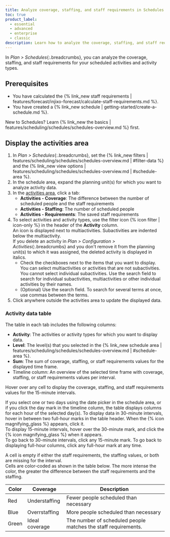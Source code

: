 ```yaml
---
title: Analyze coverage, staffing, and staff requirements in Schedules
toc: true
product_label:
  - essential
  - advanced
  - enterprise
  - classic
description: Learn how to analyze the coverage, staffing, and staff requirements for your activities and activity types.
---
```


In _Plan > Schedules_{:.breadcrumbs}, you can analyze the coverage, staffing, and staff requirements for your scheduled activities and activity types.

## Prerequisites

- You have calculated the {% link_new staff requirements | features/forecast/injixo-forecast/calculate-staff-requirements.md %}.
- You have created a {% link_new schedule | getting-started/create-a-schedule.md %}.

New to Schedules? Learn {% link_new the basics | features/scheduling/schedules/schedules-overview.md %} first.

## Display the activities area

1. In _Plan > Schedules_{:.breadcrumbs}, set the {% link_new filters | features/scheduling/schedules/schedules-overview.md | #filter-data %} and the {% link_new view options | features/scheduling/schedules/schedules-overview.md | #schedule-area %}.
2. In the schedule area, expand the planning unit(s) for which you want to analyze activity data.
3. In the [activities area](#activity-data-table), click a tab:
   - **Activities - Coverage**: The difference between the number of scheduled people and the staff requirements
   - **Activities - Staffing**: The number of scheduled people
   - **Activities - Requirements**: The saved staff requirements<br>
4. To select activities and activity types, use the filter icon {% icon filter | icon-only %} in the header of the **Activity** column.<br>An <em class="multiactivity-icon"></em> icon is displayed next to multiactivities. Subactivities are indented below the multiactivity.<br>If you delete an activity in _Plan > Configuration > Activities_{:.breadcrumbs} and you don't remove it from the planning unit(s) to which it was assigned, the deleted activity is displayed in italics.
   - Check the checkboxes next to the items that you want to display. You can select multiactivities or activities that are not subactivities. You cannot select individual subactivities. Use the search field to search for individual subactivities, multiactivities or other individual activities by their names.
   - (Optional) Use the search field. To search for several terms at once, use commas between the terms.
5. Click anywhere outside the activities area to update the displayed data.

### Activity data table

The table in each tab includes the following columns:

- **Activity**: The activities or activity types for which you want to display data.
- **Level**: The level(s) that you selected in the {% link_new schedule area | features/scheduling/schedules/schedules-overview.md | #schedule-area %}.
- **Sum**: The sum of coverage, staffing, or staff requirements values for the displayed time frame.
- Timeline column: An overview of the selected time frame with coverage, staffing, or staff requirements values per interval.

Hover over any cell to display the coverage, staffing, and staff requirements values for the 15-minute intervals.

If you select one or two days using the date picker in the schedule area, or if you click the day mark in the timeline column, the table displays columns for each hour of the selected day(s). 
To display data in 30-minute intervals, hover in between two full-hour marks in the table header. When the {% icon magnifying_glass %} appears, click it.<br>To display 15-minute intervals, hover over the 30-minute mark, and click the {% icon magnifying_glass %} when it appears.<br>To go back to 30-minute intervals, click any 15-minute mark. To go back to displaying full-hour columns, click any full-hour mark at any time.<br>
 

A cell is empty if either the staff requirements, the staffing values, or both are missing for the interval.<br>
Cells are color-coded as shown in the table below. The more intense the color, the greater the difference between the staff requirements and the staffing.

<!-- left-align table -->
<style>
table {
   margin-left: 0px;
}
</style>

| Color     | Coverage     | Description                                 |
| -------- | ------------------------ |-------------------------------------------------- |
| Red | Understaffing                 | Fewer people scheduled than necessary |
| Blue | Overrstaffing                 | More people scheduled than necessary |
| Green | Ideal coverage            | The number of scheduled people matches the staff requirements. |
